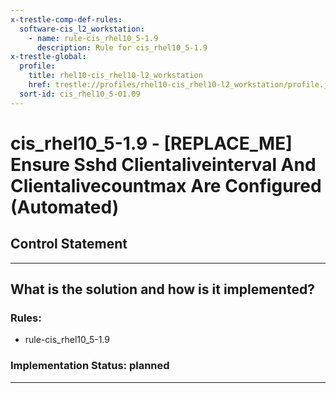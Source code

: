 ```yaml
---
x-trestle-comp-def-rules:
  software-cis_l2_workstation:
    - name: rule-cis_rhel10_5-1.9
      description: Rule for cis_rhel10_5-1.9
x-trestle-global:
  profile:
    title: rhel10-cis_rhel10-l2_workstation
    href: trestle://profiles/rhel10-cis_rhel10-l2_workstation/profile.json
  sort-id: cis_rhel10_5-01.09
---
```


# cis_rhel10_5-1.9 - \[REPLACE_ME\] Ensure Sshd Clientaliveinterval And Clientalivecountmax Are Configured (Automated)

## Control Statement

______________________________________________________________________

## What is the solution and how is it implemented?

<!-- For implementation status enter one of: implemented, partial, planned, alternative, not-applicable -->

<!-- Note that the list of rules under ### Rules: is read-only and changes will not be captured after assembly to JSON -->

<!-- Add control implementation description here for control: cis_rhel10_5-1.9 -->

### Rules:

  - rule-cis_rhel10_5-1.9

### Implementation Status: planned

______________________________________________________________________
